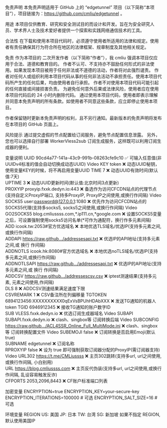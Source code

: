 免责声明
本免责声明适用于 GitHub 上的 “edgetunnel” 项目（以下简称“本项目”），项目链接为：https://github.com/cmliu/edgetunnel 。

用途
本项目仅供教育、研究和安全测试目的而设计和开发。旨在为安全研究人员、学术界人士及技术爱好者提供一个探索和实践网络通信技术的工具。

合法性
在下载和使用本项目代码时，必须遵守使用者所适用的法律和规定。使用者有责任确保其行为符合所在地区的法律框架、规章制度及其他相关规定。

免责
作为本项目的 二次开发作者（以下简称“作者”），我 cmliu 强调本项目仅应用于合法、道德和教育目的。
作者不认可、不支持亦不鼓励任何形式的非法使用。如果发现本项目被用于任何非法或不道德的活动，作者将对此强烈谴责。
作者对任何人或组织利用本项目代码从事的任何非法活动不承担责任。使用本项目代码所产生的任何后果，均由使用者自行承担。
作者不对使用本项目代码可能引起的任何直接或间接损害负责。
为避免任何意外后果或法律风险，使用者应在使用本项目代码后的 24 小时内删除代码。
通过使用本项目代码，使用者即表示理解并同意本免责声明的所有条款。如使用者不同意这些条款，应立即停止使用本项目。

作者保留随时更新本免责声明的权利，且不另行通知。最新版本的免责声明将发布在本项目的 GitHub 页面上。

风险提示
通过提交虚假的节点配置给订阅服务，避免节点配置信息泄露。
另外，您也可以选择自行部署 WorkerVless2sub 订阅生成服务，这样既可以利用订阅生成器的便利。

变量说明
UUID	90cd4a77-141a-43c9-991b-08263cfe9c10	✅	可输入任意值(非UUIDv4标准的值会自动切换成动态UUID)	Video
KEY	token	❌	动态UUID秘钥，使用变量KEY的时候，将不再启用变量UUID	
TIME	7	❌	动态UUID有效时间(默认值:7天)	
UPTIME	3	❌	动态UUID更新时间(默认值:北京时间3点更新)	
PROXYIP	proxyip.fxxk.dedyn.io:443	❌	备选作为访问CFCDN站点的代理节点(支持自定义ProxyIP端口, 支持多ProxyIP, ProxyIP之间使用,或换行作间隔)	Video
SOCKS5	user:password@127.0.0.1:1080	❌	优先作为访问CFCDN站点的SOCKS5代理(支持多socks5, socks5之间使用,或换行作间隔)	Video
GO2SOCKS5	blog.cmliussss.com,*.ip111.cn,*google.com	❌	设置SOCKS5变量之后，可设置强制使用socks5访问名单(*可作为通配符，换行作多元素间隔)	
ADD	icook.tw:2053#官方优选域名	❌	本地优选TLS域名/优选IP(支持多元素之间,或换行作间隔)	
ADDAPI	https://raw.github.../addressesapi.txt	❌	优选IP的API地址(支持多元素之间,或 换行 作间隔)	
ADDNOTLS	icook.hk:8080#官方优选域名	❌	本地优选noTLS域名/优选IP(支持多元素之间,或换行作间隔)	
ADDNOTLSAPI	https://raw.github.../addressesapi.txt	❌	优选IP的API地址(支持多元素之间,或 换行 作间隔)	
ADDCSV	https://raw.github.../addressescsv.csv	❌	iptest测速结果(支持多元素, 元素之间使用,作间隔)	
DLS	8	❌	ADDCSV测速结果满足速度下限	
CSVREMARK	1	❌	CSV备注所在列偏移量	
TGTOKEN	6894123456:XXXXXXXXXX0qExVsBPUhHDAbXXX	❌	发送TG通知的机器人token	
TGID	6946912345	❌	接收TG通知的账户数字ID	
SUB	VLESS.fxxk.dedyn.io	❌	优选订阅生成器域名	Video
SUBAPI	SUBAPI.fxxk.dedyn.io	❌	clash、singbox等 订阅转换后端	Video
SUBCONFIG	https://raw.github.../ACL4SSR_Online_Full_MultiMode.ini	❌	clash、singbox等 订阅转换配置文件	Video
SUBEMOJI	false	❌	订阅转换是否启用Emoji(默认true)	
SUBNAME	edgetunnel	❌	订阅名称	
RPROXYIP	false	❌	设为 true 即可强制获取订阅器分配的ProxyIP(需订阅器支持)	Video
URL302	https://t.me/CMLiussss	❌	主页302跳转(支持多url, url之间使用,或换行作间隔, 小白别用)	
URL	https://blog.cmliussss.com	❌	主页反代伪装(支持多url, url之间使用,或换行作间隔, 乱设容易触发反诈)	
CFPORTS	2053,2096,8443	❌	CF账户标准端口列表	

加密变量
ENCRYPTION=true
ENCRYPTION_KEY=your-secure-key
ENCRYPTION_ITERATIONS=100000  # 可选
ENCRYPTION_SALT_SIZE=16      # 可选

环境变量
REGION
US: 美国
JP: 日本
TW: 台湾
SG: 新加坡
如果不指定 REGION,默认使用美国IP


